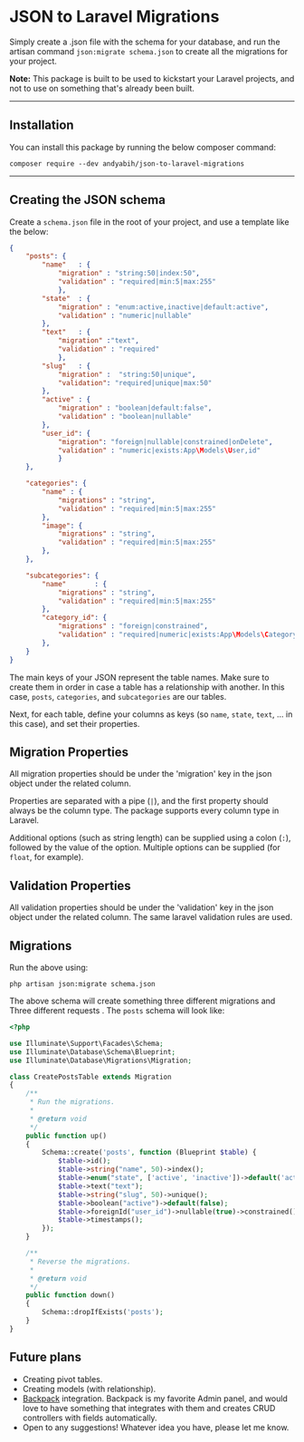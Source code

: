 # JSON to Laravel Migrations
Simply create a .json file with the schema for your database, and run the artisan command `json:migrate schema.json` to create all the migrations for your project.

**Note:** This package is built to be used to kickstart your Laravel projects, and not to use on something that's already been built.

----

## Installation
You can install this package by running the below composer command:
```
composer require --dev andyabih/json-to-laravel-migrations
```

----

## Creating the JSON schema
Create a `schema.json` file in the root of your project, and use a template like the below:
```json
{
    "posts": {
        "name"   : {
            "migration" : "string:50|index:50",
            "validation" : "required|min:5|max:255"
            },
        "state"  : { 
            "migration" : "enum:active,inactive|default:active",
            "validation" : "numeric|nullable"
        },
        "text"   : { 
            "migration" :"text",
            "validation" : "required"
            },
        "slug"   : {
            "migration" :  "string:50|unique",
            "validation": "required|unique|max:50"
        },
        "active" : {
            "migration" : "boolean|default:false",
            "validation" : "boolean|nullable"
        },
        "user_id": { 
            "migration": "foreign|nullable|constrained|onDelete",
            "validation" : "numeric|exists:App\Models\User,id"
            }
    },

    "categories": {
        "name" : {
            "migrations" : "string",
            "validation" : "required|min:5|max:255"
        },
        "image": {
            "migrations" : "string",
            "validation" : "required|min:5|max:255"
        },
    },

    "subcategories": {
        "name"       : {
            "migrations" : "string",
            "validation" : "required|min:5|max:255"
        },
        "category_id": {
            "migrations" : "foreign|constrained",
            "validation" : "required|numeric|exists:App\Models\Category,id"
        },
    }
}
```
The main keys of your JSON represent the table names. Make sure to create them in order in case a table has a relationship with another. In this case, `posts`, `categories`, and `subcategories` are our tables.

Next, for each table, define your columns as keys (so `name`, `state`, `text`, ... in this case), and set their properties.



## Migration Properties
All migration properties should be under the 'migration' key in the json object under the related column.

Properties are separated with a pipe (`|`), and the first property should always be the column type. The package supports every column type in Laravel. 

Additional options (such as string length) can be supplied using a colon (`:`), followed by the value of the option. Multiple options can be supplied (for `float`, for example).

## Validation Properties
All validation properties should be under the 'validation' key in the json object under the related column.
The same laravel validation rules are used.

## Migrations
Run the above using:
```
php artisan json:migrate schema.json
```

The above schema will create something three different migrations and Three different requests . The `posts` schema will look like:
```php
<?php

use Illuminate\Support\Facades\Schema;
use Illuminate\Database\Schema\Blueprint;
use Illuminate\Database\Migrations\Migration;

class CreatePostsTable extends Migration
{
    /**
     * Run the migrations.
     *
     * @return void
     */
    public function up()
    {
        Schema::create('posts', function (Blueprint $table) {
            $table->id();
            $table->string("name", 50)->index();
            $table->enum("state", ['active', 'inactive'])->default('active');
            $table->text("text");
            $table->string("slug", 50)->unique();
            $table->boolean("active")->default(false);
            $table->foreignId("user_id")->nullable(true)->constrained()->onDelete('cascade');
            $table->timestamps();
        });
    }

    /**
     * Reverse the migrations.
     *
     * @return void
     */
    public function down()
    {
        Schema::dropIfExists('posts');
    }
}
```

## Future plans
* Creating pivot tables.
* Creating models (with relationship).
* [Backpack](https://backpackforlaravel.com/) integration. Backpack is my favorite Admin panel, and would love to have something that integrates with them and creates CRUD controllers with fields automatically.
* Open to any suggestions! Whatever idea you have, please let me know.







